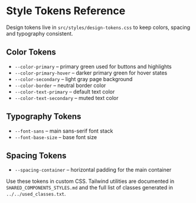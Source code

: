 # Style Tokens Reference

Design tokens live in `src/styles/design-tokens.css` to keep colors, spacing and typography consistent.

## Color Tokens
- `--color-primary` – primary green used for buttons and highlights
- `--color-primary-hover` – darker primary green for hover states
- `--color-secondary` – light gray page background
- `--color-border` – neutral border color
- `--color-text-primary` – default text color
- `--color-text-secondary` – muted text color

## Typography Tokens
- `--font-sans` – main sans-serif font stack
- `--font-base-size` – base font size

## Spacing Tokens
- `--spacing-container` – horizontal padding for the main container

Use these tokens in custom CSS. Tailwind utilities are documented in `SHARED_COMPONENTS_STYLES.md` and the full list of classes generated in `../../used_classes.txt`.
